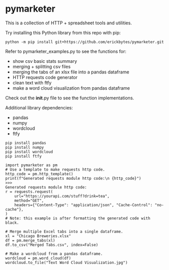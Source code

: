 # pymarketer
This is a collection of HTTP + spreadsheet tools and utilities.

Try installing this Python library from this repo with pip:
<pre><code>python -m pip install git+https://github.com/erickbytes/pymarketer.git</code></pre>

Refer to pymarketer_examples.py to see the functions for:
- show csv basic stats summary
- merging + splitting csv files
- merging the tabs of an xlsx file into a pandas dataframe
- HTTP requests code generator
- clean text with ftfy
- make a word cloud visualization from pandas dataframe

Check out the __init__.py file to see the function implementations.

Additional library dependencies:
- pandas
- numpy
- wordcloud
- ftfy

<pre><code>pip install pandas
pip install numpy
pip install wordcloud
pip install ftfy
</code></pre>

<pre><code>import pymarketer as pm
# Use a template to make requests http code.
http_code = pm.http_template()
print(f"Generated requests module http code:\n {http_code}")
>>>
Generated requests module http code:
r = requests.request(
    url="https://yourapi.com/stuff?drink=tea",
    method="GET",
    headers={"Content-Type": "application/json", "Cache-Control": "no-cache"},
)
# Note: this example is after formatting the generated code with black.
</code></pre>

<pre><code># Merge multiple Excel tabs into a single dataframe.
xl = "Chicago Breweries.xlsx"
df = pm.merge_tabs(xl)
df.to_csv("Merged Tabs.csv", index=False)
</code></pre>

<pre><code># Make a wordcloud from a pandas dataframe.
wordcloud = pm.word_cloud(df)
wordcloud.to_file("Text Word Cloud Visualization.jpg")
</code></pre>
